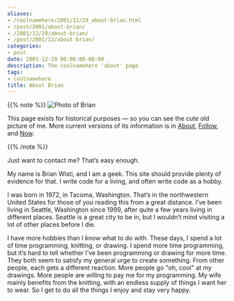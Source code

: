 ```yaml
---
aliases:
- /coolnamehere/2001/12/29_about-brian.html
- /post/2001/about-brian/
- /2001/12/29/about-brian/
- /post/2001/12/about-brian/
categories:
- post
date: 2001-12-29 00:00:00-08:00
description: The coolnamehere 'about' page
tags:
- coolnamehere
title: About Brian
---
```


{{% note %}}
![Photo of Brian](/img/2001/brian-greenlake.jpg)

This page exists for historical purposes — so you can see the cute old
picture of me. More current versions of its information is in
[About](/about/), [Follow](/follow/), and [Now](/now/).

{{% /note %}}

Just want to contact me? That’s easy enough.

My name is Brian Wisti, and I am a geek. This site should provide plenty
of evidence for that. I write code for a living, and often write code as
a hobby.

I was born in 1972, in Tacoma, Washington. That’s in the northwestern
United States for those of you reading this from a great distance. I’ve
been living in Seattle, Washington since 1999, after quite a few years
living in different places. Seattle is a great city to be in, but I
wouldn’t mind visiting a lot of other places before I die.

I have more hobbies than I know what to do with. These days, I spend a
lot of time programming, knitting, or drawing. I spend more time
programming, but it’s hard to tell whether I’ve been programming or
drawing for more time. They both seem to satisfy my general urge to
create something. From other people, each gets a different reaction.
More people go "oh, cool" at my drawings. More people are willing to pay
me for my programming. My wife mainly benefits from the knitting, with
an endless supply of things I want her to wear. So I get to do all the
things I enjoy and stay very happy.